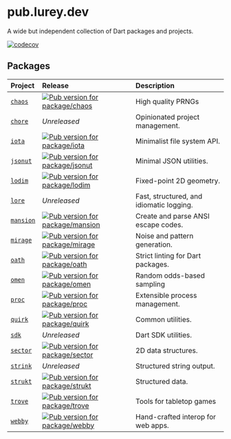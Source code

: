 # pub.lurey.dev

A wide but independent collection of Dart packages and projects.

[![codecov](https://codecov.io/github/matanlurey/pub.lurey.dev/graph/badge.svg?token=YPjEnZQgcl)](https://codecov.io/github/matanlurey/pub.lurey.dev)

## Packages

<!-- #region(PACKAGE_TABLE) -->

| Project | Release | Description |
|:--------|:--------|:------------|
| [`chaos`](./packages/chaos) | [![Pub version for package/chaos](https://img.shields.io/pub/v/chaos?label=%20)](https://pub.dev/packages/chaos) | High quality PRNGs |
| [`chore`](./packages/chore) | _Unreleased_ | Opinionated project management. |
| [`iota`](./packages/iota) | [![Pub version for package/iota](https://img.shields.io/pub/v/iota?label=%20)](https://pub.dev/packages/iota) | Minimalist file system API. |
| [`jsonut`](./packages/jsonut) | [![Pub version for package/jsonut](https://img.shields.io/pub/v/jsonut?label=%20)](https://pub.dev/packages/jsonut) | Minimal JSON utilities. |
| [`lodim`](./packages/lodim) | [![Pub version for package/lodim](https://img.shields.io/pub/v/lodim?label=%20)](https://pub.dev/packages/lodim) | Fixed-point 2D geometry. |
| [`lore`](./packages/lore) | _Unreleased_ | Fast, structured, and idiomatic logging. |
| [`mansion`](./packages/mansion) | [![Pub version for package/mansion](https://img.shields.io/pub/v/mansion?label=%20)](https://pub.dev/packages/mansion) | Create and parse ANSI escape codes. |
| [`mirage`](./packages/mirage) | [![Pub version for package/mirage](https://img.shields.io/pub/v/mirage?label=%20)](https://pub.dev/packages/mirage) | Noise and pattern generation. |
| [`oath`](./packages/oath) | [![Pub version for package/oath](https://img.shields.io/pub/v/oath?label=%20)](https://pub.dev/packages/oath) | Strict linting for Dart packages. |
| [`omen`](./packages/omen) | [![Pub version for package/omen](https://img.shields.io/pub/v/omen?label=%20)](https://pub.dev/packages/omen) | Random odds-based sampling |
| [`proc`](./packages/proc) | [![Pub version for package/proc](https://img.shields.io/pub/v/proc?label=%20)](https://pub.dev/packages/proc) | Extensible process management. |
| [`quirk`](./packages/quirk) | [![Pub version for package/quirk](https://img.shields.io/pub/v/quirk?label=%20)](https://pub.dev/packages/quirk) | Common utilities. |
| [`sdk`](./packages/sdk) | _Unreleased_ | Dart SDK utilities. |
| [`sector`](./packages/sector) | [![Pub version for package/sector](https://img.shields.io/pub/v/sector?label=%20)](https://pub.dev/packages/sector) | 2D data structures. |
| [`strink`](./packages/strink) | _Unreleased_ | Structured string output. |
| [`strukt`](./packages/strukt) | [![Pub version for package/strukt](https://img.shields.io/pub/v/strukt?label=%20)](https://pub.dev/packages/strukt) | Structured data. |
| [`trove`](./packages/trove) | [![Pub version for package/trove](https://img.shields.io/pub/v/trove?label=%20)](https://pub.dev/packages/trove) | Tools for tabletop games |
| [`webby`](./packages/webby) | [![Pub version for package/webby](https://img.shields.io/pub/v/webby?label=%20)](https://pub.dev/packages/webby) | Hand-crafted interop for web apps. |

<!-- #endregion -->
